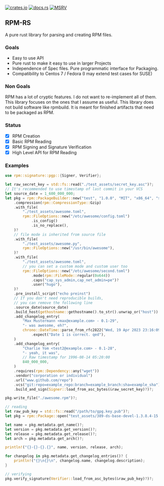 [![crates.io](https://img.shields.io/crates/v/rpm.svg)](https://crates.io/crates/rpm)
[![docs.rs](https://docs.rs/rpm/badge.svg)](https://docs.rs/rpm)
[![MSRV](https://img.shields.io/badge/rustc-1.67.0+-ab6000.svg)](https://blog.rust-lang.org/2023/01/26/Rust-1.67.0.html)

## RPM-RS

A pure rust library for parsing and creating RPM files.

### Goals

- Easy to use API
- Pure rust to make it easy to use in larger Projects
- Independence of Spec files. Pure programmatic interface for Packaging.
- Compatibility to Centos 7 / Fedora (I may extend test cases for SUSE)

### Non Goals

RPM has a lot of cryptic features. I do not want to re-implement all of them. This library focuses on
the ones that I assume as useful.
This library does not build software like rpmbuild. It is meant for finished artifacts that need to be packaged as RPM.

### Status

- [x] RPM Creation
- [x] Basic RPM Reading
- [x] RPM Signing and Signature Verification
- [x] High Level API for RPM Reading

### Examples

```rust
use rpm::signature::pgp::{Signer, Verifier};

let raw_secret_key = std::fs::read("./test_assets/secret_key.asc")?;
// It's recommended to use timestamp of last commit in your VCS
let source_date = 1_600_000_000;
let pkg = rpm::PackageBuilder::new("test", "1.0.0", "MIT", "x86_64", "some awesome package")
    .compression(rpm::CompressionType::Gzip)
    .with_file(
        "./test_assets/awesome.toml",
        rpm::FileOptions::new("/etc/awesome/config.toml")
            .is_config()
            .is_no_replace(),
    )?
    // file mode is inherited from source file
    .with_file(
        "./test_assets/awesome.py",
        rpm::FileOptions::new("/usr/bin/awesome"),
    )?
    .with_file(
        "./test_assets/awesome.toml",
        // you can set a custom mode and custom user too
        rpm::FileOptions::new("/etc/awesome/second.toml")
            .mode(rpm::FileMode::regular(0o644))
            .caps("cap_sys_admin,cap_net_admin=pe")?
            .user("hugo"),
    )?
    .pre_install_script("echo preinst")
    // If you don't need reproducible builds,
    // you can remove the following line
    .source_date(source_date)
    .build_host(gethostname::gethostname().to_str().unwrap_or("host"))
    .add_changelog_entry(
        "Max Mustermann <max@example.com> - 0.1-29",
        "- was awesome, eh?",
        chrono::DateTime::parse_from_rfc2822("Wed, 19 Apr 2023 23:16:09 GMT")
            .expect("Date 1 is correct. qed"),
    )
    .add_changelog_entry(
        "Charlie Yom <test2@example.com> - 0.1-28",
        "- yeah, it was",
        // Raw timestamp for 1996-08-14 05:20:00
        840_000_000,
    )
    .requires(rpm::Dependency::any("wget"))
    .vendor("corporation or individual")
    .url("www.github.com/repo")
    .vcs("git:repo=example_repo:branch=example_branch:sha=example_sha")
    .build_and_sign(Signer::load_from_asc_bytes(&raw_secret_key)?)?;

pkg.write_file("./awesome.rpm")?;

// reading
let raw_pub_key = std::fs::read("/path/to/gpg.key.pub")?;
let pkg = rpm::Package::open("test_assets/389-ds-base-devel-1.3.8.4-15.el7.x86_64.rpm")?;

let name = pkg.metadata.get_name()?;
let version = pkg.metadata.get_version()?;
let release = pkg.metadata.get_release()?;
let arch = pkg.metadata.get_arch()?;

println!("{}-{}-{}.{}", name, version, release, arch);

for changelog in pkg.metadata.get_changelog_entries()? {
    println!("{}\n{}\n", changelog.name, changelog.description);
}

// verifying
pkg.verify_signature(Verifier::load_from_asc_bytes(&raw_pub_key)?)?;
```
